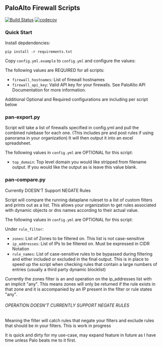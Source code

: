 ## PaloAlto Firewall Scripts
[![Build Status](https://travis-ci.org/Nuttycomputer/pan-os-scripts.svg?branch=master)](https://travis-ci.org/Nuttycomputer/pan-os-scripts) [![codecov](https://codecov.io/gh/Nuttycomputer/pan-os-scripts/branch/master/graph/badge.svg)](https://codecov.io/gh/Nuttycomputer/pan-os-scripts)


### Quick Start

Install depdendencies:

```
pip install -r requirements.txt
```

Copy `config.yml.example` to `config.yml` and configure the values:

The following values are REQUIRED for all scripts:

- `firewall_hostnames`: List of firewall hostnames
- `firewall_api_key`: Valid API key for your firewalls. See PaloAlto API Documentation for more information.

Additional Optional and Required configurations are including per script below

### pan-export.py

Script will take a list of firewalls specified in config.yml and pull the combined rulebase for each one.
(This includes pre and post rules if using panorama in your organization)
It will then output it into an excel spreadsheet.

The following values in `config.yml` are OPTIONAL for this script:

- `top_domain`: Top level domain you would like stripped from filename output. If you would like the output as is leave this value blank.

### pan-compare.py

Currently DOESN'T Support NEGATE Rules

Script will compare the running dataplane ruleset to a list of custom filters and prints out as a list.
This allows your organization to get rules associated with dynamic objects or dns names according to their actual value.

The following values in `config.yml` are OPTIONAL for this script:

Under `rule_filter`:

  - `zones`: List of Zones to be filtered on. This list is not case-sensitive
  - `ip_addresses`: List of IPs to be filtered on. Must be expressed in CIDR Notation
  - `rule_names`: List of case-sensitive rules to be bypassed during filtering and either included or excluded in the final output. 
  This is in place to speed up the script when checking rules that contain a large numbers of entries (usually a third party dynamic blocklist)
  
Currently the zones filter is an and operation on the ip_addresses list with an implicit "any". 
This means zones will only be returned if the rule exists in that zone and it is accompanied by an IP present in the filter or rule states "any".

###### OPERATION DOESN'T CURRENTLY SUPPORT NEGATE RULES
Meaning the filter will catch rules that negate your filters and exclude rules that should be in your filters.
This is work in progress

It is quick and dirty for my use-case, may expand feature in future as I have time unless Palo beats me to it first.
